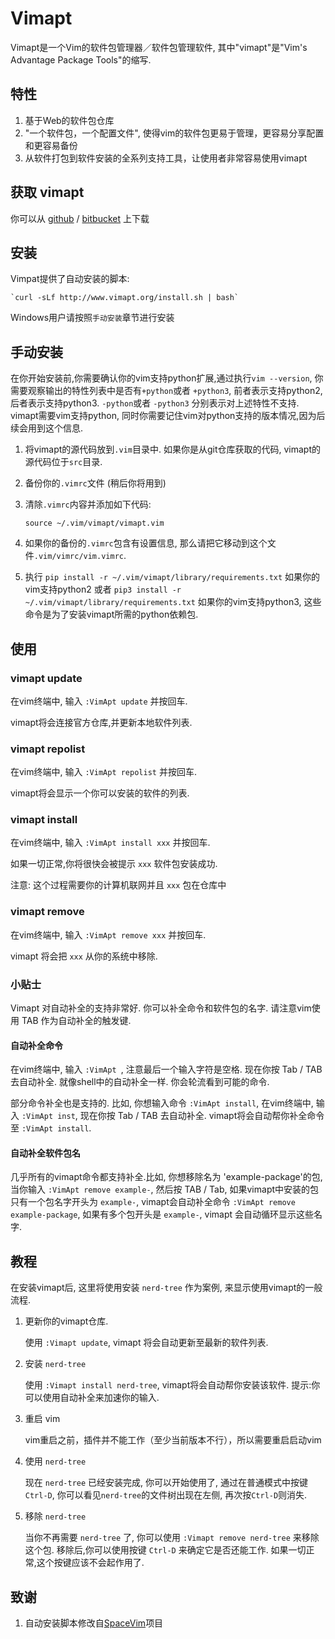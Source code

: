 Vimapt
===

Vimapt是一个Vim的软件包管理器／软件包管理软件, 其中"vimapt"是"Vim's Advantage Package Tools"的缩写.

## 特性 ##
1. 基于Web的软件包仓库
2. "一个软件包，一个配置文件", 使得vim的软件包更易于管理，更容易分享配置和更容易备份
3. 从软件打包到软件安装的全系列支持工具，让使用者非常容易使用vimapt


## 获取 vimapt
你可以从 [github](https://github.com/howl-anderson/vimapt) / [bitbucket](https://bitbucket.org/howl-anderson/vimapt) 上下载

## 安装

Vimpat提供了自动安装的脚本:

    `curl -sLf http://www.vimapt.org/install.sh | bash`
    
Windows用户请按照`手动安装`章节进行安装

## 手动安装
在你开始安装前,你需要确认你的vim支持python扩展,通过执行`vim --version`, 你需要观察输出的特性列表中是否有`+python`或者 `+python3`,
前者表示支持python2,后者表示支持python3. `-python`或者 `-python3` 分别表示对上述特性不支持. vimapt需要vim支持python,
同时你需要记住vim对python支持的版本情况,因为后续会用到这个信息.

1. 将vimapt的源代码放到`.vim`目录中. 如果你是从git仓库获取的代码, vimapt的源代码位于`src`目录.
2. 备份你的`.vimrc`文件 (稍后你将用到)
3. 清除`.vimrc`内容并添加如下代码: 

    `source ~/.vim/vimapt/vimapt.vim`

5. 如果你的备份的`.vimrc`包含有设置信息, 那么请把它移动到这个文件`.vim/vimrc/vim.vimrc`.
6. 执行 `pip install -r ~/.vim/vimapt/library/requirements.txt` 如果你的vim支持python2
或者 `pip3 install -r ~/.vim/vimapt/library/requirements.txt` 如果你的vim支持python3, 这些命令是为了安装vimapt所需的python依赖包.

## 使用

### vimapt update

在vim终端中, 输入 `:VimApt update` 并按回车.

vimapt将会连接官方仓库,并更新本地软件列表.

### vimapt repolist

在vim终端中, 输入 `:VimApt repolist` 并按回车.

vimapt将会显示一个你可以安装的软件的列表.

### vimapt install

在vim终端中, 输入 `:VimApt install xxx` 并按回车.

如果一切正常,你将很快会被提示 `xxx` 软件包安装成功.

注意: 这个过程需要你的计算机联网并且 `xxx` 包在仓库中

### vimapt remove

在vim终端中, 输入 `:VimApt remove xxx` 并按回车.

vimapt 将会把 `xxx` 从你的系统中移除.

### 小贴士

Vimapt 对自动补全的支持非常好. 你可以补全命令和软件包的名字.
请注意vim使用 TAB 作为自动补全的触发键.

#### 自动补全命令

在vim终端中, 输入 `:VimApt `, 注意最后一个输入字符是空格. 
现在你按 Tab / TAB 去自动补全. 就像shell中的自动补全一样. 你会轮流看到可能的命令.

部分命令补全也是支持的. 比如, 你想输入命令 `:VimApt install`,
在vim终端中, 输入 `:VimApt inst`, 现在你按 Tab / TAB 去自动补全.
 vimapt将会自动帮你补全命令至 `:VimApt install`.
 
#### 自动补全软件包名

几乎所有的vimapt命令都支持补全.比如, 你想移除名为 'example-package'的包,
当你输入 `:VimApt remove example-`, 然后按 TAB / Tab, 如果vimapt中安装的包只有一个包名字开头为 `example-`,
vimapt会自动补全命令 `:VimApt remove example-package`,
如果有多个包开头是 `example-`, vimapt 会自动循环显示这些名字.

## 教程

在安装vimapt后, 这里将使用安装 `nerd-tree` 作为案例, 来显示使用vimapt的一般流程.

1. 更新你的vimapt仓库.
    
    使用 `:Vimapt update`, vimapt 将会自动更新至最新的软件列表.
2. 安装 `nerd-tree`
    
    使用  `:Vimapt install nerd-tree`, vimapt将会自动帮你安装该软件. 提示:你可以使用自动补全来加速你的输入.
3. 重启 vim

    vim重启之前，插件并不能工作（至少当前版本不行），所以需要重启启动vim
4. 使用 `nerd-tree`
    
    现在 `nerd-tree` 已经安装完成, 你可以开始使用了, 通过在普通模式中按键 `Ctrl-D`, 你可以看见`nerd-tree`的文件树出现在左侧, 再次按`Ctrl-D`则消失.
5. 移除 `nerd-tree`
    
    当你不再需要 `nerd-tree` 了, 你可以使用 `:Vimapt remove nerd-tree` 来移除这个包.
    移除后,你可以使用按键 `Ctrl-D` 来确定它是否还能工作. 如果一切正常,这个按键应该不会起作用了.

## 致谢

1. 自动安装脚本修改自[SpaceVim](https://github.com/SpaceVim/SpaceVim)项目